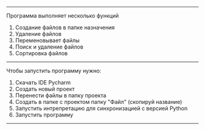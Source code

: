 ----------------------------------------
Программа выполняет несколько функций
1) Создание файлов в папке назначения
2) Удаление файлов
3) Переменовывает файлы
4) Поиск и удаление файлов
5) Сортировка файлов
----------------------------------------
Чтобы запустить программу нужно:
1) Скачать IDE Pycharm
2) Создать новый проект
3) Перенести файлы в папку проекта
4) Создать в папке с проектом папку "Файл" (скопируй название)
5) Запустить интрепретацию для синхронизацией с версией Python
6) Запустить программу
----------------------------------------
